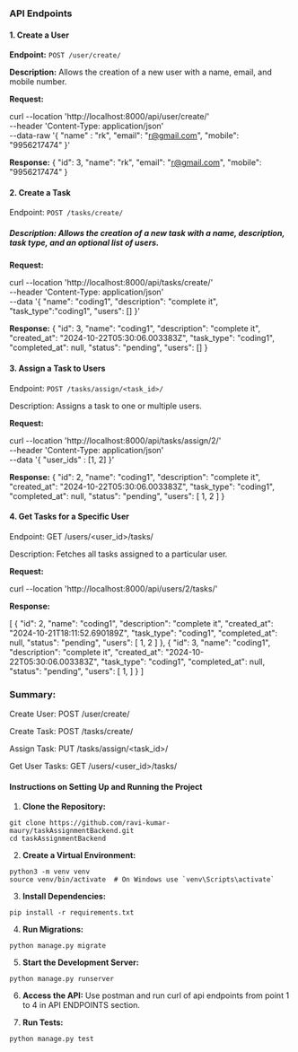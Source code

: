 
### API Endpoints

#### 1. Create a User
**Endpoint:** `POST /user/create/`

**Description:** Allows the creation of a new user with a name, email, and mobile number.

**Request:**

curl --location 'http://localhost:8000/api/user/create/' \
--header 'Content-Type: application/json' \
--data-raw '{
    "name" : "rk",
    "email": "r@gmail.com",
    "mobile": "9956217474"
}'

**Response:**
{
    "id": 3,
    "name": "rk",
    "email": "r@gmail.com",
    "mobile": "9956217474"
}


#### 2. Create a Task
Endpoint: `POST /tasks/create/`

##### Description: Allows the creation of a new task with a name, description, task type, and an optional list of users.

**Request:**

curl --location 'http://localhost:8000/api/tasks/create/' \
--header 'Content-Type: application/json' \
--data '{
  "name": "coding1",
  "description": "complete it",
  "task_type":"coding1",
  "users": []
}'

**Response:**
{
    "id": 3,
    "name": "coding1",
    "description": "complete it",
    "created_at": "2024-10-22T05:30:06.003383Z",
    "task_type": "coding1",
    "completed_at": null,
    "status": "pending",
    "users": []
}


#### 3. Assign a Task to Users

Endpoint: `POST /tasks/assign/<task_id>/`

Description: Assigns a task to one or multiple users.

**Request:**

curl --location 'http://localhost:8000/api/tasks/assign/2/' \
--header 'Content-Type: application/json' \
--data '{
    "user_ids" : [1, 2]
}'

**Response:**
{
    "id": 2,
    "name": "coding1",
    "description": "complete it",
    "created_at": "2024-10-22T05:30:06.003383Z",
    "task_type": "coding1",
    "completed_at": null,
    "status": "pending",
    "users": [
        1,
        2
    ]
}


#### 4. Get Tasks for a Specific User

Endpoint: GET /users/<user_id>/tasks/

Description: Fetches all tasks assigned to a particular user.

**Request:**


curl --location 'http://localhost:8000/api/users/2/tasks/'

**Response:**

[
    {
        "id": 2,
        "name": "coding1",
        "description": "complete it",
        "created_at": "2024-10-21T18:11:52.690189Z",
        "task_type": "coding1",
        "completed_at": null,
        "status": "pending",
        "users": [
            1,
            2
        ]
    },
    {
        "id": 3,
        "name": "coding1",
        "description": "complete it",
        "created_at": "2024-10-22T05:30:06.003383Z",
        "task_type": "coding1",
        "completed_at": null,
        "status": "pending",
        "users": [
            1,
        ]
    }
]


### Summary:
Create User: POST /user/create/

Create Task: POST /tasks/create/

Assign Task: PUT /tasks/assign/<task_id>/

Get User Tasks: GET /users/<user_id>/tasks/


#### Instructions on Setting Up and Running the Project

1. **Clone the Repository:**
  ```
  git clone https://github.com/ravi-kumar-maury/taskAssignmentBackend.git
  cd taskAssignmentBackend
  ```

2. **Create a Virtual Environment:**
  ```
  python3 -m venv venv
  source venv/bin/activate  # On Windows use `venv\Scripts\activate`
  ```

3. **Install Dependencies:**
  ```
  pip install -r requirements.txt
  ```

4. **Run Migrations:**
  ```
  python manage.py migrate
  ```

5. **Start the Development Server:**
  ```
  python manage.py runserver
  ```

6. **Access the API:**
  Use postman and run curl of api endpoints from point 1 to 4 in API ENDPOINTS section.

7. **Run Tests:**
  ```
  python manage.py test
  ```